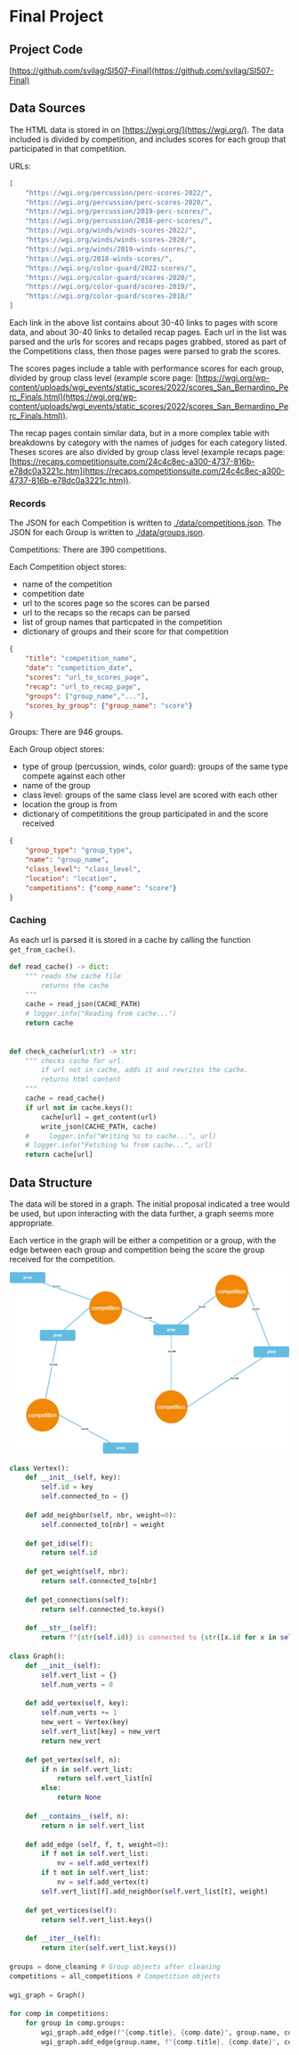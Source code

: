 # Final Project

## Project Code

[https://github.com/svilag/SI507-Final](https://github.com/svilag/SI507-Final)

## Data Sources

The HTML data is stored in on [https://wgi.org/](https://wgi.org/). The data included is divided by competition, and includes scores for each group that participated in that competition.

URLs:

```json
[
    "https://wgi.org/percussion/perc-scores-2022/",
    "https://wgi.org/percussion/perc-scores-2020/",
    "https://wgi.org/percussion/2019-perc-scores/",
    "https://wgi.org/percussion/2018-perc-scores/",
    "https://wgi.org/winds/winds-scores-2022/",
    "https://wgi.org/winds/winds-scores-2020/",
    "https://wgi.org/winds/2019-winds-scores/",
    "https://wgi.org/2018-winds-scores/",
    "https://wgi.org/color-guard/2022-scores/",
    "https://wgi.org/color-guard/scores-2020/",
    "https://wgi.org/color-guard/scores-2019/",
    "https://wgi.org/color-guard/scores-2018/"
]
```

Each link in the above list contains about 30-40 links to pages with score data, and about 30-40 links to detailed recap pages. Each url in the list was parsed and the urls for scores and recaps pages grabbed, stored as part of the Competitions class, then those pages were parsed to grab the scores.

The scores pages include a table with performance scores for each group, divided by group class level (example score page: [https://wgi.org/wp-content/uploads/wgi_events/static_scores/2022/scores_San_Bernardino_Perc_Finals.html](https://wgi.org/wp-content/uploads/wgi_events/static_scores/2022/scores_San_Bernardino_Perc_Finals.html)).

The recap pages contain similar data, but in a more complex table with breakdowns by category with the names of judges for each category listed. Theses scores are also divided by group class level (example recaps page: [https://recaps.competitionsuite.com/24c4c8ec-a300-4737-816b-e78dc0a3221c.htm](https://recaps.competitionsuite.com/24c4c8ec-a300-4737-816b-e78dc0a3221c.htm)).

### Records

The JSON for each Competition is written to [./data/competitions.json](./data/competitions.json). The JSON for each Group is written to [./data/groups.json](./data/groups.json).

Competitions: There are 390 competitions.

Each Competition object stores:

- name of the competition
- competition date
- url to the scores page so the scores can be parsed
- url to the recaps so the recaps can be parsed
- list of group names that particpated in the competition
- dictionary of groups and their score for that competition

```json
{
    "title": "competition_name",
    "date": "competition_date",
    "scores": "url_to_scores_page",
    "recap": "url_to_recap_page",
    "groups": ["group_name","..."],
    "scores_by_group": {"group_name": "score"}
}
```

Groups: There are 946 groups.

Each Group object stores:

- type of group (percussion, winds, color guard): groups of the same type compete against each other
- name of the group
- class level: groups of the same class level are scored with each other
- location the group is from
- dictionary of competititions the group participated in and the score received

```json
{
    "group_type": "group_type",
    "name": "group_name",
    "class_level": "class_level",
    "location": "location",
    "competitions": {"comp_name": "score"}
}
```

### Caching

As each url is parsed it is stored in a cache by calling the function `get_from_cache()`.

```python
def read_cache() -> dict:
    """ reads the cache file
        returns the cache
    """
    cache = read_json(CACHE_PATH)
    # logger.info("Reading from cache...")
    return cache


def check_cache(url:str) -> str:
    """ checks cache for url.
        if url not in cache, adds it and rewrites the cache.
        returns html content
    """
    cache = read_cache()
    if url not in cache.keys():
        cache[url] = get_content(url)
        write_json(CACHE_PATH, cache)
    #     logger.info("Writing %s to cache...", url)
    # logger.info("Fetching %s from cache...", url)
    return cache[url]
```

## Data Structure

The data will be stored in a graph. The initial proposal indicated a tree would be used, but upon interacting with the data further, a graph seems more appropriate.

Each vertice in the graph will be either a competition or a group, with the edge between each group and competition being the score the group received for the competition.

![graph of competitions and groups, linked by scores](./graph.png)

```python
class Vertex():
    def __init__(self, key):
        self.id = key
        self.connected_to = {}

    def add_neighbor(self, nbr, weight=0):
        self.connected_to[nbr] = weight

    def get_id(self):
        return self.id

    def get_weight(self, nbr):
        return self.connected_to[nbr]

    def get_connections(self):
        return self.connected_to.keys()

    def __str__(self):
        return f"{str(self.id)} is connected to {str([x.id for x in self.connected_to])}"

class Graph():
    def __init__(self):
        self.vert_list = {}
        self.num_verts = 0

    def add_vertex(self, key):
        self.num_verts += 1
        new_vert = Vertex(key)
        self.vert_list[key] = new_vert
        return new_vert

    def get_vertex(self, n):
        if n in self.vert_list:
            return self.vert_list[n]
        else:
            return None

    def __contains__(self, n):
        return n in self.vert_list

    def add_edge (self, f, t, weight=0):
        if f not in self.vert_list:
            nv = self.add_vertex(f)
        if t not in self.vert_list:
            nv = self.add_vertex(t)
        self.vert_list[f].add_neighbor(self.vert_list[t], weight)

    def get_vertices(self):
        return self.vert_list.keys()

    def __iter__(self):
        return iter(self.vert_list.keys())

groups = done_cleaning # Group objects after cleaning
competitions = all_competitions # Competition objects

wgi_graph = Graph()

for comp in competitions:
    for group in comp.groups:
        wgi_graph.add_edge(f"{comp.title}, {comp.date}", group.name, comp.scores_by_group[group.name])
        wgi_graph.add_edge(group.name, f"{comp.title}, {comp.date}", comp.scores_by_group[group.name])

```
